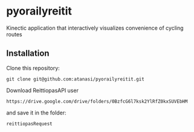 # pyorailyreitit

Kinectic application that interactively visualizes convenience of cycling routes

## Installation

Clone this repository:
	
	git clone git@github.com:atanasi/pyorailyreitit.git

Download ReittiopasAPI user

	https://drive.google.com/drive/folders/0BzfcG6l7ksk2YlRfZ0kxSUVEbHM

and save it in the folder:

	reittiopasRequest